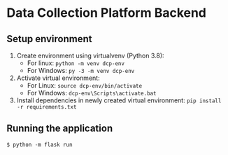 # Data Collection Platform Backend

## Setup environment
1. Create environment using virtualvenv (Python 3.8):
    - For linux: `python -m venv dcp-env`
    - For Windows: `py -3 -m venv dcp-env`
2. Activate virtual environment: 
    - For Linux: `source dcp-env/bin/activate`
    - For Windows: `dcp-env\Scripts\activate.bat`
3. Install dependencies in newly created virtual environment: `pip install -r requirements.txt`

## Running the application

```
$ python -m flask run
```
